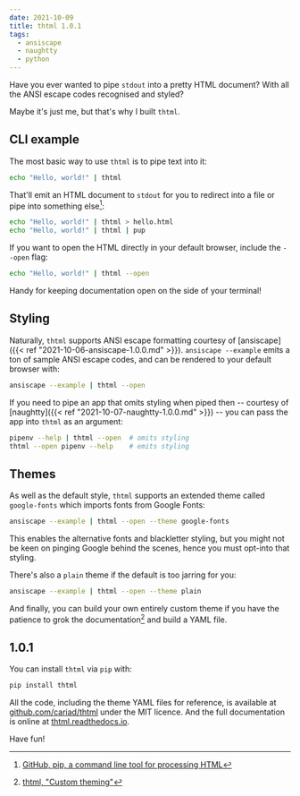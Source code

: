 ```yaml
---
date: 2021-10-09
title: thtml 1.0.1
tags:
  - ansiscape
  - naughtty
  - python
---
```


Have you ever wanted to pipe `stdout` into a pretty HTML document? With all the ANSI escape codes recognised and styled?

Maybe it's just me, but that's why I built `thtml`.

<!--more-->

## CLI example

The most basic way to use `thtml` is to pipe text into it:

```bash
echo "Hello, world!" | thtml
```

That'll emit an HTML document to `stdout` for you to redirect into a file or pipe into something else[^pup]:

[^pup]: [GitHub, pip, a command line tool for processing HTML](https://github.com/ericchiang/pup)

```bash
echo "Hello, world!" | thtml > hello.html
echo "Hello, world!" | thtml | pup
```

If you want to open the HTML directly in your default browser, include the `--open` flag:

```bash
echo "Hello, world!" | thtml --open
```

Handy for keeping documentation open on the side of your terminal!

## Styling

Naturally, `thtml` supports ANSI escape formatting courtesy of [ansiscape]({{< ref "2021-10-06-ansiscape-1.0.0.md" >}}). `ansiscape --example` emits a ton of sample ANSI escape codes, and can be rendered to your default browser with:

```bash
ansiscape --example | thtml --open
```

If you need to pipe an app that omits styling when piped then -- courtesy of [naughtty]({{< ref "2021-10-07-naughtty-1.0.0.md" >}}) -- you can pass the app into `thtml` as an argument:

```bash
pipenv --help | thtml --open  # omits styling
thtml --open pipenv --help    # emits styling
```

## Themes

As well as the default style, `thtml` supports an extended theme called `google-fonts` which imports fonts from Google Fonts:

```bash
ansiscape --example | thtml --open --theme google-fonts
```

This enables the alternative fonts and blackletter styling, but you might not be keen on pinging Google behind the scenes, hence you must opt-into that styling.

There's also a `plain` theme if the default is too jarring for you:

```bash
ansiscape --example | thtml --open --theme plain
```

And finally, you can build your own entirely custom theme if you have the patience to grok the documentation[^custom-theme] and build a YAML file.

[^custom-theme]: [thtml, "Custom theming"](https://thtml.readthedocs.io/en/1.0.1/custom-themes/)

## 1.0.1

You can install `thtml` via `pip` with:

```bash
pip install thtml
```

All the code, including the theme YAML files for reference, is available at [github.com/cariad/thtml](https://github.com/cariad/thtml) under the MIT licence. And the full documentation is online at [thtml.readthedocs.io](https://thtml.readthedocs.io).

Have fun!
